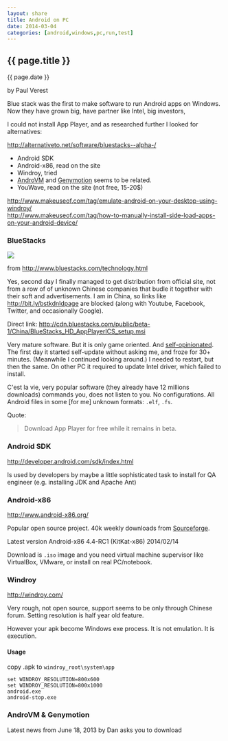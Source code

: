 ```yaml
---
layout: share
title: Android on PC
date: 2014-03-04
categories: [android,windows,pc,run,test]
---
```



## {{ page.title }}

<p class="meta">{{ page.date }}</p> by Paul Verest


Blue stack was the first to make software to run Android apps on Windows.
Now they have grown big, have partner like Intel, big investors, 

I could not install App Player, and as researched further I looked for alternatives:

<http://alternativeto.net/software/bluestacks--alpha-/>

- Android SDK
- Android-x86, read on the site
- Windroy, tried
- [AndroVM](http://androvm.org) and [Genymotion](http://www.genymotion.com/) seems to be related.
- YouWave, read on the site (not free, 15-20$)

<http://www.makeuseof.com/tag/emulate-android-on-your-desktop-using-windroy/>  
<http://www.makeuseof.com/tag/how-to-manually-install-side-load-apps-on-your-android-device/>

### BlueStacks

![](http://www.bluestacks.com/images/pic_c_13.png)

from <http://www.bluestacks.com/technology.html>

Yes, second day I finally managed to get distribution from official site, not from a row of of unknown Chinese companies
 that budle it together with their soft and advertisements. 
I am in China, so links like <http://bit.ly/bstkdnldpage> are blocked (along with Youtube, Facebook, Twitter, and occasionally Google).

Direct link: <http://cdn.bluestacks.com/public/beta-1/China/BlueStacks_HD_AppPlayerICS_setup.msi>

Very mature software. But it is only game oriented. And [self-opinionated](http://dictionary.cambridge.org/dictionary/british/self-opinionated).
The first day it started self-update without asking me, and froze for 30+ minutes. (Meanwhile I continued looking around.)
I needed to restart, but then the same. On other PC it required to update Intel driver, which failed to install.

C'est la vie, very popular software (they already have 12 millions downloads) commands you, does not listen to you.
No configurations. All Android files in some [for me] unknown formats: `.elf`, `.fs`.

Quote:
> Download App Player for free while it remains in beta.

### Android SDK

<http://developer.android.com/sdk/index.html>

Is used by developers by maybe a little sophisticated task to install for QA engineer
 (e.g. installing JDK and Apache Ant)

### Android-x86

<http://www.android-x86.org/>

Popular open source project. 40k weekly downloads from [Sourceforge](https://sourceforge.net/projects/android-x86).

Latest version Android-x86 4.4-RC1 (KitKat-x86)   2014/02/14

Download is `.iso`  image and you need virtual machine supervisor like VirtualBox, VMware, or install on real PC/notebook.

### Windroy

<http://windroy.com/>

Very rough, not open source, support seems to be only through Chinese forum.
Setting resolution is half year old feature. 

However your apk become Windows exe process. It is not emulation. It is execution.

#### Usage

copy .apk to `windroy_root\system\app` 
	
	set WINDROY_RESOLUTION=800x600
	set WINDROY_RESOLUTION=800x1000
	android.exe
	android-stop.exe

### AndroVM & Genymotion

Latest news from  June 18, 2013 by Dan asks you to download 	